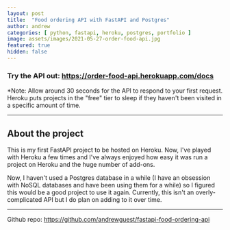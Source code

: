 ```yaml
---
layout: post
title:  "Food ordering API with FastAPI and Postgres"
author: andrew
categories: [ python, fastapi, heroku, postgres, portfolio ]
image: assets/images/2021-05-27-order-food-api.jpg
featured: true
hidden: false
---
```


### Try the API out: https://order-food-api.herokuapp.com/docs

*Note: Allow around 30 seconds for the API to respond to your first request. Heroku puts projects in the "free" tier to sleep if they haven't been visited in a specific amount of time.

---

## About the project
This is my first FastAPI project to be hosted on Heroku. Now, I've played with Heroku a few times and I've always enjoyed how easy it was run a project on Heroku and the huge number of add-ons.

Now, I haven't used a Postgres database in a while (I have an obsession with NoSQL databases and have been using them for a while) so I figured this would be a good project to use it again. Currently, this isn't an overly-complicated API but I do plan on adding to it over time.

---

Github repo: https://github.com/andrewguest/fastapi-food-ordering-api
